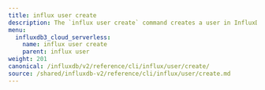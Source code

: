 ```yaml
---
title: influx user create
description: The `influx user create` command creates a user in InfluxDB OSS.
menu:
  influxdb3_cloud_serverless:
    name: influx user create
    parent: influx user
weight: 201
canonical: /influxdb/v2/reference/cli/influx/user/create/
source: /shared/influxdb-v2/reference/cli/influx/user/create.md
---
```


<!-- The content of this file is at 
// SOURCE content/shared/influxdb-v2/reference/cli/influx/user/create.md-->
